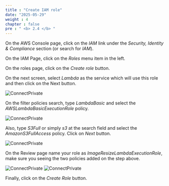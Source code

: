```yaml
---
title : "Create IAM role"
date: "2025-05-29"
weight : 4
chapter : false
pre : " <b> 2.4 </b> "
---
```



On the AWS Console page, click on the *IAM* link under the *Security, Identity & Compliance* section (or search for *IAM*).

On the IAM Page, click on the *Roles* menu item in the left.

On the roles page, click on the *Create role* button.

On the next screen, select *Lambda* as the service which will use this role and then click on the Next button.

![ConnectPrivate](../../images/2-Severless-compute/2.9.png)

On the filter policies search, type *LambdaBasic* and select the *AWSLambdaBasicExecutionRole* policy.

![ConnectPrivate](../../images/2-Severless-compute/2.10.png)

Also, type *S3Full* or simply *s3* at the search field and select the *AmazonS3FullAccess* policy. Click on *Next* button.

![ConnectPrivate](../../images/2-Severless-compute/2.11.png)

On the Review page name your role as *ImageResizeLambdaExecutionRole*, make sure you seeing the two policies added on the step above.

![ConnectPrivate](../../images/2-Severless-compute/2.12.1.png)
![ConnectPrivate](../../images/2-Severless-compute/2.12.2.png)

Finally, click on the *Create Role* button.